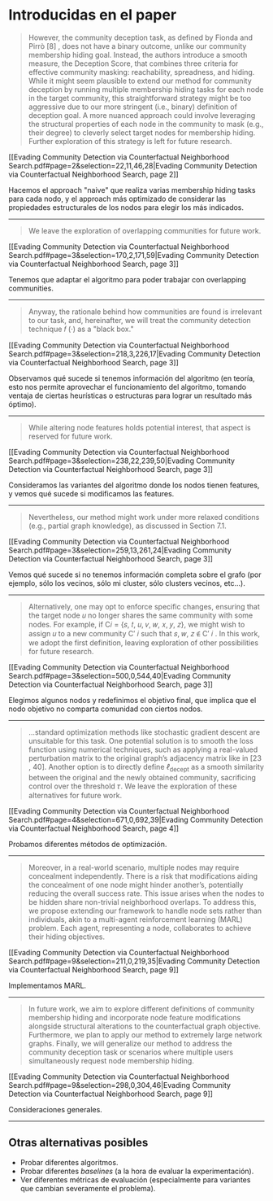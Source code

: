# Introducidas en el paper

> However, the community deception task, as defined by Fionda and Pirrò [8] , does not have a binary outcome, unlike our community membership hiding goal. Instead, the authors introduce a smooth measure, the Deception Score, that combines three criteria for effective community masking: reachability, spreadness, and hiding. While it might seem plausible to extend our method for community deception by running multiple membership hiding tasks for each node in the target community, this straightforward strategy might be too aggressive due to our more stringent (i.e., binary) definition of deception goal. A more nuanced approach could involve leveraging the structural properties of each node in the community to mask (e.g., their degree) to cleverly select target nodes for membership hiding. Further exploration of this strategy is left for future research.

[[Evading Community Detection via Counterfactual Neighborhood Search.pdf#page=2&selection=22,11,46,28|Evading Community Detection via Counterfactual Neighborhood Search, page 2]]

Hacemos el approach "naive" que realiza varias membership hiding tasks para cada nodo, y el approach más optimizado de considerar las propiedades estructurales de los nodos para elegir los más indicados.

----

> We leave the exploration of overlapping communities for future work.

[[Evading Community Detection via Counterfactual Neighborhood Search.pdf#page=3&selection=170,2,171,59|Evading Community Detection via Counterfactual Neighborhood Search, page 3]]

Tenemos que adaptar el algoritmo para poder trabajar con overlapping communities.

----
> Anyway, the rationale behind how communities are found is irrelevant to our task, and, hereinafter, we will treat the community detection technique 𝑓 (·) as a "black box."

[[Evading Community Detection via Counterfactual Neighborhood Search.pdf#page=3&selection=218,3,226,17|Evading Community Detection via Counterfactual Neighborhood Search, page 3]]

Observamos qué sucede si tenemos información del algoritmo (en teoría, esto nos permite aprovechar el funcionamiento del algoritmo, tomando ventaja de ciertas heurísticas o estructuras para lograr un resultado más óptimo).

----

> While altering node features holds potential interest, that aspect is reserved for future work.

[[Evading Community Detection via Counterfactual Neighborhood Search.pdf#page=3&selection=238,22,239,50|Evading Community Detection via Counterfactual Neighborhood Search, page 3]]

Consideramos las variantes del algoritmo donde los nodos tienen features, y vemos qué sucede si modificamos las features.

----

>  Nevertheless, our method might work under more relaxed conditions (e.g., partial graph knowledge), as discussed in Section 7.1.

[[Evading Community Detection via Counterfactual Neighborhood Search.pdf#page=3&selection=259,13,261,24|Evading Community Detection via Counterfactual Neighborhood Search, page 3]]

Vemos qué sucede si no tenemos información completa sobre el grafo (por ejemplo, sólo los vecinos, sólo mi cluster, sólo clusters vecinos, etc...).

----

> Alternatively, one may opt to enforce specific changes, ensuring that the target node 𝑢 no longer shares the same community with some nodes. For example, if C𝑖 = {𝑠, 𝑡, 𝑢, 𝑣, 𝑤, 𝑥, 𝑦, 𝑧}, we might wish to assign 𝑢 to a new community C′ 𝑖 such that 𝑠, 𝑤, 𝑧 ∉ C′ 𝑖 . In this work, we adopt the first definition, leaving exploration of other possibilities for future research.

[[Evading Community Detection via Counterfactual Neighborhood Search.pdf#page=3&selection=500,0,544,40|Evading Community Detection via Counterfactual Neighborhood Search, page 3]]

Elegimos algunos nodos y redefinimos el objetivo final, que implica que el nodo objetivo no comparta comunidad con ciertos nodos.

----

> ...standard optimization methods like stochastic gradient descent are unsuitable for this task. One potential solution is to smooth the loss function using numerical techniques, such as applying a real-valued perturbation matrix to the original graph’s adjacency matrix like in \[23 , 40\]. Another option is to directly define $ℓ_{\text{decept}}$ as a smooth similarity between the original and the newly obtained community, sacrificing control over the threshold 𝜏. We leave the exploration of these alternatives for future work. 

[[Evading Community Detection via Counterfactual Neighborhood Search.pdf#page=4&selection=671,0,692,39|Evading Community Detection via Counterfactual Neighborhood Search, page 4]]

Probamos diferentes métodos de optimización.

----

> Moreover, in a real-world scenario, multiple nodes may require concealment independently. There is a risk that modifications aiding the concealment of one node might hinder another’s, potentially reducing the overall success rate. This issue arises when the nodes to be hidden share non-trivial neighborhood overlaps. To address this, we propose extending our framework to handle node sets rather than individuals, akin to a multi-agent reinforcement learning (MARL) problem. Each agent, representing a node, collaborates to achieve their hiding objectives.

[[Evading Community Detection via Counterfactual Neighborhood Search.pdf#page=9&selection=211,0,219,35|Evading Community Detection via Counterfactual Neighborhood Search, page 9]]

Implementamos MARL.

----

> In future work, we aim to explore different definitions of community membership hiding and incorporate node feature modifications alongside structural alterations to the counterfactual graph objective. Furthermore, we plan to apply our method to extremely large network graphs. Finally, we will generalize our method to address the community deception task or scenarios where multiple users simultaneously request node membership hiding.

[[Evading Community Detection via Counterfactual Neighborhood Search.pdf#page=9&selection=298,0,304,46|Evading Community Detection via Counterfactual Neighborhood Search, page 9]]

Consideraciones generales.

----
## Otras alternativas posibles
- Probar diferentes algoritmos.
- Probar diferentes *baselines* (a la hora de evaluar la experimentación).
- Ver diferentes métricas de evaluación (especialmente para variantes que cambian severamente el problema).
